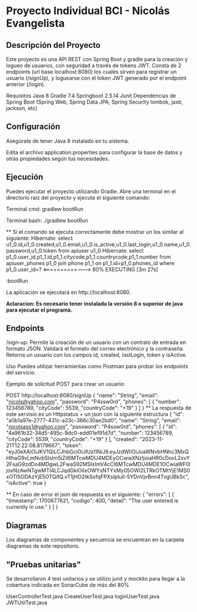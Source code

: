 # Proyecto Individual BCI - Nicolás Evangelista

## Descripción del Proyecto

Este proyecto es una API REST con Spring Boot y gradle para la creación y logueo de usuarios, con seguridad a través de tokens JWT. Consta de 2 endpoints (url base localhost:8080) los cuales sirven para registrar un usuario (/signUp), y loguearse con el token JWT generado por el endpoint anterior (/login).

Requisitos
Java 8
Gradle 7.4
Springboot 2.5.14
Junit 
Dependencias de Spring Boot (Spring Web, Spring Data JPA, Spring Security lombok, jaxb, jackson, etc)

## Configuración

Asegúrate de tener Java 8 instalado en tu sistema.

Edita el archivo application.properties para configurar la base de datos y otras propiedades según tus necesidades.

## Ejecución

Puedes ejecutar el proyecto utilizando Gradle. Abre una terminal en el directorio raíz del proyecto y ejecuta el siguiente comando:

Terminal cmd: gradlew bootRun

Terminal bash: ./gradlew bootRun

** Si el comando se ejecuta correctamente debe mostrar un los similar al siguiente: Hibernate: select u1_0.id,u1_0.created,u1_0.email,u1_0.is_active,u1_0.last_login,u1_0.name,u1_0.password,u1_0.token from apiuser u1_0 Hibernate: select p1_0.user_id,p1_1.id,p1_1.citycode,p1_1.countrycode,p1_1.number from apiuser_phones p1_0 join phone p1_1 on p1_1.id=p1_0.phones_id where p1_0.user_id=? <==========---> 80% EXECUTING [3m 27s]

:bootRun

La aplicación se ejecutará en http://localhost:8080.

**Aclaracion: Es necesario tener instalada la versión 8 o superior de java para ejecutar el programa.**

## Endpoints
/sign-up: Permite la creación de un usuario con un contrato de entrada en formato JSON. Validará el formato del correo electrónico y la contraseña. Retorna un usuario con los campos id, created, lastLogin, token y isActive.

Uso Puedes utilizar herramientas como Postman para probar los endpoints del servicio.

Ejemplo de solicitud POST para crear un usuario:

POST http://localhost:8080/signUp 
{
    "name": "String",
    "email": "nicols@yahoo.com",
    "password": "P4ssw0rd",
    "phones": [
        {
            "number": 123456789,
            "cityCode": 5539,
            "countryCode": "+19"
        }
    ]
} 
** La respuesta de este servisio es un Httpstatus + un json con la siguiente estructura 
{
    "id": "a0b1a97e-2777-431c-a33c-366c30ae2bd0",
    "name": "String",
    "email": "nicolsass1@yahoo.com",
    "password": "P4ssw0rd",
    "phones": [
        {
            "id": "4a961b32-34d5-495c-9dc0-edd01ef91d7d",
            "number": 123456789,
            "cityCode": 5539,
            "countryCode": "+19"
        }
    ],
    "created": "2023-11-21T12:22:08.8179667",
    "token": "eyJ0eXAiOiJKV1QiLCJhbGciOiJIUzI1NiJ9.eyJzdWIiOiJuaWNvbHNhc3MxQHlhaG9vLmNvbSIsIm5iZiI6MTcwMDU4MDEyOCwiaXNzIjoiaHR0cDovL2xvY2FsaG9zdDo4MDgwL2FwaS92MSIsImV4cCI6MTcwMDU4MDE1OCwiaWF0IjoxNzAwNTgwMTI4LCJqdGkiOiIxOWYxNTYxMy05OWI2LTRkOTMtYjE1MS0xOTI5ODAzYjE5OTQifQ.vT1jHO2tkSofqFPXsIpIull-5YDnVjvBnn4TvgUBkSc",
    "isActive": true
}

** En caso de error el json de respuesta es el siguiente: 
{
    "errors": [
        {
            "timestamp": 1700677621,
            "codigo": 400,
            "detail": "The user entered is currently in use."
        }
    ]
}

## Diagramas
Los diagramas de componentes y secuencia se encuentran en la carpeta diagramas de este repositorio.

## "Pruebas unitarias"
Se desarrollaron 4 test unitarios y se utilizo junit y mockito para llegar a la cobertura indicada en SonarCube de más del 80%

UserControllerTest.java
CreateUserTest.java
loginUserTest.java
JWTUtilTest.java
